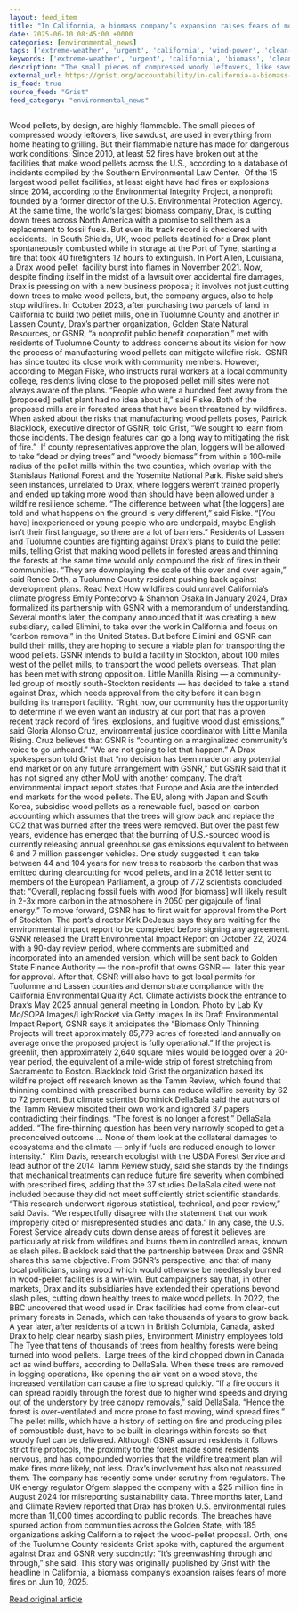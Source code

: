 ```yaml
---
layout: feed_item
title: "In California, a biomass company’s expansion raises fears of more fires"
date: 2025-06-10 08:45:00 +0000
categories: [environmental_news]
tags: ['extreme-weather', 'urgent', 'california', 'wind-power', 'clean-energy', 'wildfires', 'emissions', 'renewable-energy', 'public-health', 'fossil-fuels']
keywords: ['extreme-weather', 'urgent', 'california', 'biomass', 'clean-energy', 'company', 'wind-power']
description: "The small pieces of compressed woody leftovers, like sawdust, are used in everything from home heating to grilling"
external_url: https://grist.org/accountability/in-california-a-biomass-companys-expansion-raises-fears-of-more-fires/
is_feed: true
source_feed: "Grist"
feed_category: "environmental_news"
---
```


Wood pellets, by design, are highly flammable. The small pieces of compressed woody leftovers, like sawdust, are used in everything from home heating to grilling. But their flammable nature has made for dangerous work conditions: Since 2010, at least 52 fires have broken out at the facilities that make wood pellets across the U.S., according to a database of incidents compiled by the Southern Environmental Law Center.&nbsp; Of the 15 largest wood pellet facilities, at least eight have had fires or explosions since 2014, according to the Environmental Integrity Project, a nonprofit founded by a former director of the U.S. Environmental Protection Agency.&nbsp; At the same time, the world&#8217;s largest biomass company, Drax, is cutting down trees across North America with a promise to sell them as a replacement to fossil fuels. But even its track record is checkered with accidents.&nbsp; In South Shields, UK, wood pellets destined for a Drax plant spontaneously combusted while in storage at the Port of Tyne, starting a fire that took 40 firefighters 12 hours to extinguish. In Port Allen, Louisiana, a Drax wood pellet&nbsp; facility burst into flames in November 2021. Now, despite finding itself in the midst of a lawsuit over accidental fire damages, Drax is pressing on with a new business proposal; it involves not just cutting down trees to make wood pellets, but, the company argues, also to help stop wildfires. In October 2023, after purchasing two parcels of land in California to build two pellet mills, one in Tuolumne County and another in Lassen County, Drax’s partner organization, Golden State Natural Resources, or GSNR, “a nonprofit public benefit corporation,” met with residents of Tuolumne County to address concerns about its vision for how the process of manufacturing wood pellets can mitigate wildfire risk.&nbsp; GSNR has since touted its close work with community members. However, according to Megan Fiske, who instructs rural workers at a local community college, residents living close to the proposed pellet mill sites were not always aware of the plans. “People who were a hundred feet away from the [proposed] pellet plant had no idea about it,” said Fiske. Both of the proposed mills are in forested areas that have been threatened by wildfires. When asked about the risks that manufacturing wood pellets poses, Patrick Blacklock, executive director of GSNR, told Grist, “We sought to learn from those incidents. The design features can go a long way to mitigating the risk of fire.”&nbsp; If county representatives approve the plan, loggers will be allowed to take “dead or dying trees” and “woody biomass” from within a 100-mile radius of the pellet mills within the two counties, which overlap with the Stanislaus National Forest and the Yosemite National Park. Fiske said she’s seen instances, unrelated to Drax, where loggers weren’t trained properly and ended up taking more wood than should have been allowed under a wildfire resilience scheme. “The difference between what [the loggers] are told and what happens on the ground is very different,” said Fiske. “[You have] inexperienced or young people who are underpaid, maybe English isn&#8217;t their first language, so there are a lot of barriers.” Residents of Lassen and Tuolumne counties are fighting against Drax’s plans to build the pellet mills, telling Grist that making wood pellets in forested areas and thinning the forests at the same time would only compound the risk of fires in their communities. “They are downplaying the scale of this over and over again,” said Renee Orth, a Tuolumne County resident pushing back against development plans. Read Next How wildfires could unravel California&#8217;s climate progress Emily Pontecorvo &#038; Shannon Osaka In January 2024, Drax formalized its partnership with GSNR with a memorandum of understanding. Several months later, the company announced that it was creating a new subsidiary, called Elimini, to take over the work in California and focus on “carbon removal” in the United States. But before Elimini and GSNR can build their mills, they are hoping to secure a viable plan for transporting the wood pellets. GSNR intends to build a facility in Stockton, about 100 miles west of the pellet mills, to transport the wood pellets overseas. That plan has been met with strong opposition. Little Manilla Rising — a community-led group of mostly south-Stockton residents — has decided to take a stand against Drax, which needs approval from the city before it can begin building its transport facility. “Right now, our community has the opportunity to determine if we even want an industry at our port that has a proven recent track record of fires, explosions, and fugitive wood dust emissions,” said Gloria Alonso Cruz, environmental justice coordinator with Little Manila Rising. Cruz believes that GSNR is “counting on a marginalized community’s voice to go unheard.” “We are not going to let that happen.” A Drax spokesperson told Grist that “no decision has been made on any potential end market or on any future arrangement with GSNR,” but GSNR said that it has not signed any other MoU with another company. The draft environmental impact report states that Europe and Asia are the intended end markets for the wood pellets. The EU, along with Japan and South Korea, subsidise wood pellets as a renewable fuel, based on carbon accounting which assumes that the trees will grow back and replace the CO2 that was burned after the trees were removed. But over the past few years, evidence has emerged that the burning of U.S.-sourced wood is currently releasing annual greenhouse gas emissions equivalent to between 6 and 7 million passenger vehicles. One study suggested it can take between 44 and 104 years for new trees to reabsorb the carbon that was emitted during clearcutting for wood pellets, and in a 2018 letter sent to members of the European Parliament, a group of 772 scientists concluded that: “Overall, replacing fossil fuels with wood [for biomass] will likely result in 2-3x more carbon in the atmosphere in 2050 per gigajoule of final energy.” To move forward, GSNR has to first wait for approval from the Port of Stockton. The port’s director Kirk DeJesus says they are waiting for the environmental impact report to be completed before signing any agreement. GSNR released the Draft Environmental Impact Report on October 22, 2024 with a 90-day review period, where comments are submitted and incorporated into an amended version, which will be sent back to Golden State Finance Authority — the non-profit that owns GSNR —&nbsp; later this year for approval. After that, GSNR will also have to get local permits for Tuolumne and Lassen counties and demonstrate compliance with the California Environmental Quality Act. Climate activists block the entrance to Drax’s May 2025 annual general meeting in London. Photo by Lab Ky Mo/SOPA Images/LightRocket via Getty Images In its Draft Environmental Impact Report, GSNR says it anticipates the “Biomass Only Thinning Projects will treat approximately 85,779 acres of forested land annually on average once the proposed project is fully operational.” If the project is greenlit, then approximately 2,640 square miles would be logged over a 20-year period, the equivalent of a mile-wide strip of forest stretching from Sacramento to Boston. Blacklock told Grist the organization based its wildfire project off research known as the Tamm Review, which found that thinning combined with prescribed burns can reduce wildfire severity by 62 to 72 percent. But climate scientist Dominick DellaSala said the authors of the Tamm Review miscited their own work and ignored 37 papers contradicting their findings. “The forest is no longer a forest,” DellaSala added. “The fire-thinning question has been very narrowly scoped to get a preconceived outcome … None of them look at the collateral damages to ecosystems and the climate — only if fuels are reduced enough to lower intensity.”&nbsp; Kim Davis, research ecologist with the USDA Forest Service and lead author of the 2014 Tamm Review study, said she stands by the findings that mechanical treatments can reduce future fire severity when combined with prescribed fires, adding that the 37 studies DellaSala cited were not included because they did not meet sufficiently strict scientific standards. “This research underwent rigorous statistical, technical, and peer review,” said Davis. “We respectfully disagree with the statement that our work improperly cited or misrepresented studies and data.” In any case, the U.S. Forest Service already cuts down dense areas of forest it believes are particularly at risk from wildfires and burns them in controlled areas, known as slash piles. Blacklock said that the partnership between Drax and GSNR shares this same objective. From GSNR’s perspective, and that of many local politicians, using wood which would otherwise be needlessly burned in wood-pellet facilities is a win-win. But campaigners say that, in other markets, Drax and its subsidiaries have extended their operations beyond slash piles, cutting down healthy trees to make wood pellets. In 2022, the BBC uncovered that wood used in Drax facilities had come from clear-cut primary forests in Canada, which can take thousands of years to grow back. A year later, after residents of a town in British Columbia, Canada, asked Drax to help clear nearby slash piles, Environment Ministry employees told The Tyee that tens of thousands of trees from healthy forests were being turned into wood pellets.&nbsp; Large trees of the kind chopped down in Canada act as wind buffers, according to DellaSala. When these trees are removed in logging operations, like opening the air vent on a wood stove, the increased ventilation can cause a fire to spread quickly. “If a fire occurs it can spread rapidly through the forest due to higher wind speeds and drying out of the understory by tree canopy removals,” said DellaSala. “Hence the forest is over-ventilated and more prone to fast moving, wind spread fires.” The pellet mills, which have a history of setting on fire and producing piles of combustible dust, have to be built in clearings within forests so that woody fuel can be delivered. Although GSNR assured residents it follows strict fire protocols, the proximity to the forest made some residents nervous, and has compounded worries that the wildfire treatment plan will make fires more likely, not less. Drax’s involvement has also not reassured them. The company has recently come under scrutiny from regulators. The UK energy regulator Ofgem slapped the company with a $25 million fine in August 2024 for misreporting sustainability data. Three months later, Land and Climate Review reported that Drax has broken U.S. environmental rules more than 11,000 times according to public records. The breaches have spurred action from communities across the Golden State, with 185 organizations asking California to reject the wood-pellet proposal. Orth, one of the Tuolumne County residents Grist spoke with, captured the argument against Drax and GSNR very succinctly: “It’s greenwashing through and through,” she said. This story was originally published by Grist with the headline In California, a biomass company&#8217;s expansion raises fears of more fires on Jun 10, 2025.

[Read original article](https://grist.org/accountability/in-california-a-biomass-companys-expansion-raises-fears-of-more-fires/)
